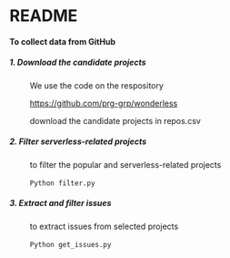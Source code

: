 # README

#### To collect data from GitHub

##### 1. Download the candidate projects

$\qquad$ We use the code on the respository

$\qquad$  https://github.com/prg-grp/wonderless

$\qquad$ download the candidate projects in repos.csv

##### 2. Filter serverless-related projects

$\qquad$ to filter the popular and serverless-related projects

$\qquad$ ```Python filter.py```
    

##### 3. Extract and filter issues

$\qquad$ to extract issues from selected projects

$\qquad$ ```Python get_issues.py```

